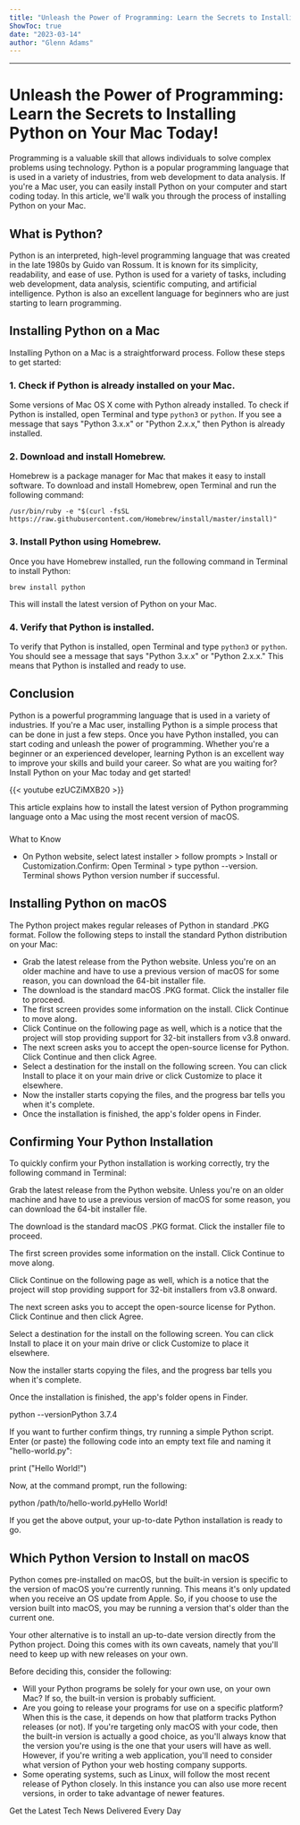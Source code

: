 ```yaml
---
title: "Unleash the Power of Programming: Learn the Secrets to Installing Python on Your Mac Today!"
ShowToc: true 
date: "2023-03-14"
author: "Glenn Adams"
---
```

*****
# Unleash the Power of Programming: Learn the Secrets to Installing Python on Your Mac Today!

Programming is a valuable skill that allows individuals to solve complex problems using technology. Python is a popular programming language that is used in a variety of industries, from web development to data analysis. If you're a Mac user, you can easily install Python on your computer and start coding today. In this article, we'll walk you through the process of installing Python on your Mac.

## What is Python?

Python is an interpreted, high-level programming language that was created in the late 1980s by Guido van Rossum. It is known for its simplicity, readability, and ease of use. Python is used for a variety of tasks, including web development, data analysis, scientific computing, and artificial intelligence. Python is also an excellent language for beginners who are just starting to learn programming.

## Installing Python on a Mac

Installing Python on a Mac is a straightforward process. Follow these steps to get started:

### 1. Check if Python is already installed on your Mac.

Some versions of Mac OS X come with Python already installed. To check if Python is installed, open Terminal and type `python3` or `python`. If you see a message that says "Python 3.x.x" or "Python 2.x.x," then Python is already installed.

### 2. Download and install Homebrew.

Homebrew is a package manager for Mac that makes it easy to install software. To download and install Homebrew, open Terminal and run the following command:

```
/usr/bin/ruby -e "$(curl -fsSL https://raw.githubusercontent.com/Homebrew/install/master/install)"
```

### 3. Install Python using Homebrew.

Once you have Homebrew installed, run the following command in Terminal to install Python:

```
brew install python
```

This will install the latest version of Python on your Mac.

### 4. Verify that Python is installed.

To verify that Python is installed, open Terminal and type `python3` or `python`. You should see a message that says "Python 3.x.x" or "Python 2.x.x." This means that Python is installed and ready to use.

## Conclusion

Python is a powerful programming language that is used in a variety of industries. If you're a Mac user, installing Python is a simple process that can be done in just a few steps. Once you have Python installed, you can start coding and unleash the power of programming. Whether you're a beginner or an experienced developer, learning Python is an excellent way to improve your skills and build your career. So what are you waiting for? Install Python on your Mac today and get started!

{{< youtube ezUCZiMXB20 >}} 




This article explains how to install the latest version of Python programming language onto a Mac using the most recent version of macOS.

 
### 
What to Know
 
- On Python website, select latest installer > follow prompts > Install or Customization.Confirm: Open Terminal > type python --version. Terminal shows Python version number if successful.

 
##   Installing Python on macOS  
 

The Python project makes regular releases of Python in standard .PKG format. Follow the following steps to install the standard Python distribution on your Mac:

 
- Grab the latest release from the Python website. Unless you're on an older machine and have to use a previous version of macOS for some reason, you can download the 64-bit installer file.
 - The download is the standard macOS .PKG format. Click the installer file to proceed.
 - The first screen provides some information on the install. Click Continue to move along.
 - Click Continue on the following page as well, which is a notice that the project will stop providing support for 32-bit installers from v3.8 onward.
 - The next screen asks you to accept the open-source license for Python. Click Continue and then click Agree.
 - Select a destination for the install on the following screen. You can click Install to place it on your main drive or click Customize to place it elsewhere.
 - Now the installer starts copying the files, and the progress bar tells you when it's complete.
 - Once the installation is finished, the app's folder opens in Finder.

 
##   Confirming Your Python Installation  
 

To quickly confirm your Python installation is working correctly, try the following command in Terminal:

 

Grab the latest release from the Python website. Unless you're on an older machine and have to use a previous version of macOS for some reason, you can download the 64-bit installer file.

 

The download is the standard macOS .PKG format. Click the installer file to proceed.

 

The first screen provides some information on the install. Click Continue to move along.

 

Click Continue on the following page as well, which is a notice that the project will stop providing support for 32-bit installers from v3.8 onward.

 

The next screen asks you to accept the open-source license for Python. Click Continue and then click Agree.

 

Select a destination for the install on the following screen. You can click Install to place it on your main drive or click Customize to place it elsewhere.

 

Now the installer starts copying the files, and the progress bar tells you when it's complete.

 

Once the installation is finished, the app's folder opens in Finder.

 

python --versionPython 3.7.4

 

If you want to further confirm things, try running a simple Python script. Enter (or paste) the following code into an empty text file and naming it "hello-world.py":

 

print ("Hello World!")

 

Now, at the command prompt, run the following:

 

python /path/to/hello-world.pyHello World!

 

If you get the above output, your up-to-date Python installation is ready to go.

 
##   Which Python Version to Install on macOS  
 

Python comes pre-installed on macOS, but the built-in version is specific to the version of macOS you're currently running. This means it's only updated when you receive an OS update from Apple. So, if you choose to use the version built into macOS, you may be running a version that's older than the current one.

 

Your other alternative is to install an up-to-date version directly from the Python project. Doing this comes with its own caveats, namely that you'll need to keep up with new releases on your own.

 

Before deciding this, consider the following:

 
- Will your Python programs be solely for your own use, on your own Mac? If so, the built-in version is probably sufficient.
 - Are you going to release your programs for use on a specific platform? When this is the case, it depends on how that platform tracks Python releases (or not). If you're targeting only macOS with your code, then the built-in version is actually a good choice, as you'll always know that the version you're using is the one that your users will have as well. However, if you're writing a web application, you'll need to consider what version of Python your web hosting company supports.
 - Some operating systems, such as Linux, will follow the most recent release of Python closely. In this instance you can also use more recent versions, in order to take advantage of newer features.

 

Get the Latest Tech News Delivered Every Day




